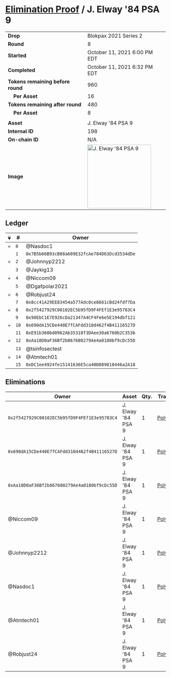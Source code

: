 # [Elimination Proof](./readme.md) / J. Elway &#039;84 PSA 9

|||
|---|---|
| **Drop** | Blokpax 2021 Series 2 |
| **Round** | 8 |
| **Started** | October 11, 2021 6:00 PM EDT |
| **Completed** | October 11, 2021 6:32 PM EDT |
| **Tokens remaining before round** | 960 |
| **&nbsp;&nbsp;&nbsp;&nbsp;Per Asset** | 16 |
| **Tokens remaining after round** | 480 |
| **&nbsp;&nbsp;&nbsp;&nbsp;Per Asset** | 8 |
| | |
| **Asset** | J. Elway &#039;84 PSA 9 |
| **Internal ID** | 198 |
| **On-chain ID** | N/A |
| **Image** | <img src="https://tcdn.blokpax.com/9484ebfa-63ca-4d29-abb9-1bb9ea2b499c/df6c69fa58788a1f37f460a883b86cc658abdb58aaa2e8e7580cfbd5ee24e852.jpg" height="200" alt="J. Elway &#039;84 PSA 9" /> |

## Ledger

| 💀 | # | Owner |
| --- | --- | --- |
| 💀 | `0` | @Nasdoc1 |
|  | `1` | `0x7B5b66B93cB88a609E32fcAe784D63Dcd3534dDe` |
| 💀 | `2` | @Johnnyp2212 |
|  | `3` | @Jaykig13 |
| 💀 | `4` | @Niccom09 |
|  | `5` | @Dgafpolar2021 |
| 💀 | `6` | @Robjust24 |
|  | `7` | `0x8cc41A29EE83454a577Adc0ce6661cBd24fdf7Da` |
| 💀 | `8` | `0x2f5427929C00102EC5b95fD9F4FEf1E3e95783C4` |
|  | `9` | `0x90EbC1E7E926cDa21347A4CF4Fe6e5E194dbf121` |
| 💀 | `10` | `0x690dA15CDe440E7fCAFdd310d462f4B41116527D` |
|  | `11` | `0xE91b360bd0962Ab35318f3DAee30a6760b2C353b` |
| 💀 | `12` | `0xAa18D0aF36Bf2b867680279Ae4a0180bf9cDc55D` |
|  | `13` | @tsinfosectest |
| 💀 | `14` | @Atmtech01 |
|  | `15` | `0xDC1ee4924fe15141636E5ca40D089010446a2A18` |


## Eliminations

| Owner | Asset | Qty. | Transaction |
| --- | --- | --- | --- |
| `0x2f5427929C00102EC5b95fD9F4FEf1E3e95783C4` | J. Elway '84 PSA 9 | 1 | [Polygonscan](https://polygonscan.com/tx/0x871f5c3b04854c0ad2e3b3f344c6ec279500cc5778baa2d0afada37f945ff751) |
| `0x690dA15CDe440E7fCAFdd310d462f4B41116527D` | J. Elway '84 PSA 9 | 1 | [Polygonscan](https://polygonscan.com/tx/0x25d05645a3e886d4d3a81c8bfa4d1fd812860ed71ec3e3c75b2b335e4fa62b19) |
| `0xAa18D0aF36Bf2b867680279Ae4a0180bf9cDc55D` | J. Elway '84 PSA 9 | 1 | [Polygonscan](https://polygonscan.com/tx/0x2596ef24606832b87be3255ff197322e069c99285698b4cff1f568c6e4c4f2f1) |
| @Niccom09 | J. Elway '84 PSA 9 | 1 | [Polygonscan](https://polygonscan.com/tx/0xcefb8a2f43609eaef0688523cbe73ea2ccfe3af66f56c179fa1a35ca4545a084) |
| @Johnnyp2212 | J. Elway '84 PSA 9 | 1 | [Polygonscan](https://polygonscan.com/tx/0xd65630ef657dce63efbb2d09476567a5f974e209b34cb5924fdf65186618d1c2) |
| @Nasdoc1 | J. Elway '84 PSA 9 | 1 | [Polygonscan](https://polygonscan.com/tx/0xb2c104f5bda741b5e37671fc8eea3b101da8bc45e0ff6650977dc8dabef0271f) |
| @Atmtech01 | J. Elway '84 PSA 9 | 1 | [Polygonscan](https://polygonscan.com/tx/0x9522af7d2797ad0bf81e81bb01b29f2de4e86839aa94229f58f6442c7277c1ab) |
| @Robjust24 | J. Elway '84 PSA 9 | 1 | [Polygonscan](https://polygonscan.com/tx/0xe6d725d22aaaa3746f959241183f5f0b909115da73aaebc603a713f188f6b7f7) |
